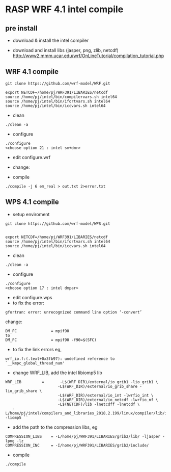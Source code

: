 # RASP WRF 4.1 intel compile

## pre install
- download & install the intel compiler

- download and install libs (jasper, png, zlib, netcdf)
 http://www2.mmm.ucar.edu/wrf/OnLineTutorial/compilation_tutorial.php

## WRF 4.1 compile


```
git clone https://github.com/wrf-model/WRF.git

export NETCDF=/home/pj/WRF391/LIBARIES/netcdf
source /home/pj/intel/bin/compilervars.sh intel64 
source /home/pj/intel/bin/ifortvars.sh intel64 
source /home/pj/intel/bin/iccvars.sh intel64
```

- clean
 ```
 ./clean -a
 ```
 
 - configure
 ```
 ./configure
 <choose option 21 : intel sm+dmr>
```

 - edit configure.wrf
  -  change:
  
  
 - compile  
```  
./compile -j 6 em_real > out.txt 2>error.txt
```

## WPS 4.1 compile

- setup enviroment

```
git clone https://github.com/wrf-model/WPS.git


export NETCDF=/home/pj/WRF391/LIBARIES/netcdf
source /home/pj/intel/bin/ifortvars.sh intel64 
source /home/pj/intel/bin/iccvars.sh intel64
```

- clean
 ```
 ./clean -a
 ```
 
 - configure
 ```
 ./configure
 <choose option 17 : intel dmpar>
```
 - edit configure.wps
  -  to fix the error:
  ```
  gfortran: error: unrecognized command line option ‘-convert’
  ```
  change:
 ```
 DM_FC               = mpif90 
 to
 DM_FC               = mpif90 -f90=$(SFC)
 
 ```
 - to fix the link errors eg,
 ```
 wrf_io.f:(.text+0x3fb97): undefined reference to `__kmpc_global_thread_num'
```
 
 - change WRF_LIB, add the intel libiomp5 lib 
 ```
 WRF_LIB         =       -L$(WRF_DIR)/external/io_grib1 -lio_grib1 \
                        -L$(WRF_DIR)/external/io_grib_share -lio_grib_share \
                        -L$(WRF_DIR)/external/io_int -lwrfio_int \
                        -L$(WRF_DIR)/external/io_netcdf -lwrfio_nf \
                        -L$(NETCDF)/lib -lnetcdff -lnetcdf \
	-L/home/pj/intel/compilers_and_libraries_2018.2.199/linux/compiler/lib/intel64_lin -liomp5 ``

 ```
 
 - add the path to the compression libs, eg
 ```
COMPRESSION_LIBS    = -L/home/pj/WRF391/LIBARIES/grib2/lib/ -ljasper -lpng -lz
COMPRESSION_INC     = -I/home/pj/WRF391/LIBARIES/grib2/include/ 
 ```
 
 - compile
 ```
 ./compile
 ```

 
 
